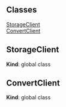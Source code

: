 ## Classes

<dl>
<dt><a href="#StorageClient">StorageClient</a></dt>
<dd></dd>
<dt><a href="#ConvertClient">ConvertClient</a></dt>
<dd></dd>
</dl>

<a name="StorageClient"></a>

## StorageClient
**Kind**: global class  
<a name="ConvertClient"></a>

## ConvertClient
**Kind**: global class  
